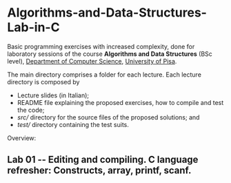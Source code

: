 # Algorithms-and-Data-Structures-Lab-in-C
Basic programming exercises with increased complexity, done for laboratory sessions of the course **Algorithms and Data Structures** (BSc level), [Department of Computer Science](https://di.unipi.it/en/), [University of Pisa](https://www.unipi.it/).

The main directory comprises a folder for each lecture. Each lecture directory is composed by 
- Lecture slides (in Italian);
- README file explaining the proposed exercises, how to compile and test the code; 
- *src/* directory for the source files of the proposed solutions; and 
- *test/* directory containing the test suits.

Overview:

## Lab 01 -- Editing and compiling. C language refresher: Constructs, array, printf, scanf.
